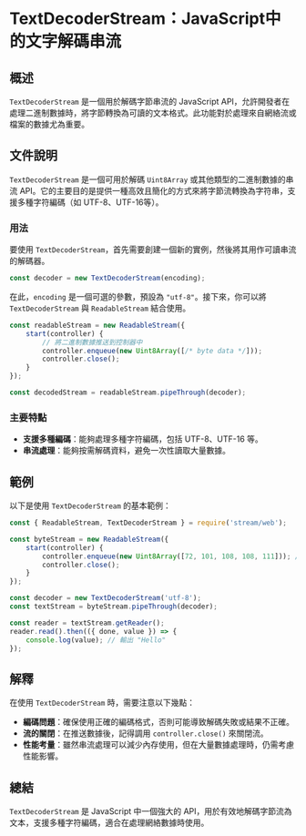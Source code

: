 <!--
Meta Description: # TextDecoderStream：JavaScript中的文字解碼串流 ## 概述 `TextDecoderStream` 是一個用於解碼字節串流的 JavaScript API，允許開發者在處理二進制數據時，將字節轉換為可讀的文本格式。此功能對於處理來自網絡流或檔案的數據尤為重要。 ## 文...
Meta Keywords: textdecoderstream, const, controller, utf, new
-->

# TextDecoderStream：JavaScript中的文字解碼串流

## 概述
`TextDecoderStream` 是一個用於解碼字節串流的 JavaScript API，允許開發者在處理二進制數據時，將字節轉換為可讀的文本格式。此功能對於處理來自網絡流或檔案的數據尤為重要。

## 文件說明
`TextDecoderStream` 是一個可用於解碼 `Uint8Array` 或其他類型的二進制數據的串流 API。它的主要目的是提供一種高效且簡化的方式來將字節流轉換為字符串，支援多種字符編碼（如 UTF-8、UTF-16等）。

### 用法
要使用 `TextDecoderStream`，首先需要創建一個新的實例，然後將其用作可讀串流的解碼器。

```javascript
const decoder = new TextDecoderStream(encoding);
```

在此，`encoding` 是一個可選的參數，預設為 `"utf-8"`。接下來，你可以將 `TextDecoderStream` 與 `ReadableStream` 結合使用。

```javascript
const readableStream = new ReadableStream({
    start(controller) {
        // 將二進制數據推送到控制器中
        controller.enqueue(new Uint8Array([/* byte data */]));
        controller.close();
    }
});

const decodedStream = readableStream.pipeThrough(decoder);
```

### 主要特點
- **支援多種編碼**：能夠處理多種字符編碼，包括 UTF-8、UTF-16 等。
- **串流處理**：能夠按需解碼資料，避免一次性讀取大量數據。

## 範例
以下是使用 `TextDecoderStream` 的基本範例：

```javascript
const { ReadableStream, TextDecoderStream } = require('stream/web');

const byteStream = new ReadableStream({
    start(controller) {
        controller.enqueue(new Uint8Array([72, 101, 108, 108, 111])); // "Hello" 的字節
        controller.close();
    }
});

const decoder = new TextDecoderStream('utf-8');
const textStream = byteStream.pipeThrough(decoder);

const reader = textStream.getReader();
reader.read().then(({ done, value }) => {
    console.log(value); // 輸出 "Hello"
});
```

## 解釋
在使用 `TextDecoderStream` 時，需要注意以下幾點：

- **編碼問題**：確保使用正確的編碼格式，否則可能導致解碼失敗或結果不正確。
- **流的關閉**：在推送數據後，記得調用 `controller.close()` 來關閉流。
- **性能考量**：雖然串流處理可以減少內存使用，但在大量數據處理時，仍需考慮性能影響。

## 總結
`TextDecoderStream` 是 JavaScript 中一個強大的 API，用於有效地解碼字節流為文本，支援多種字符編碼，適合在處理網絡數據時使用。